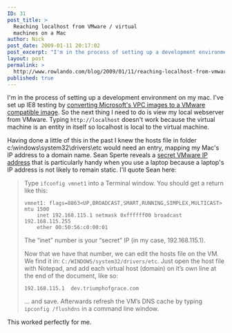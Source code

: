 ```yaml
---
ID: 31
post_title: >
  Reaching localhost from VMware / virtual
  machines on a Mac
author: Nick
post_date: 2009-01-11 20:17:02
post_excerpt: "I'm in the process of setting up a development environment on my mac. I've set up IE8 testing by converting Microsoft's VPC images to a VMware compatible image. So the next thing I need to do is view my local webserver from VMware."
layout: post
permalink: >
  http://www.rowlando.com/blog/2009/01/11/reaching-localhost-from-vmware-virtual-machines-on-a-mac/
published: true
---
```

I'm in the process of setting up a development environment on my mac. I've set up IE8 testing by <a href="http://www.rowlando.com/blog/2009/01/09/using-ie6-ie7-and-ie8-virtual-pc-images-on-mac-using-vm-fusion/">converting Microsoft's VPC images to a VMware compatible image</a>. So the next thing I need to do is view my local webserver from VMware. Typing <code>http://localhost</code> doesn't work because the virtual machine is an entity in itself so localhost is local to the virtual machine.

Having done a little of this in the past I knew the hosts file in folder c:\windows\system32\drivers\etc would need an entry, mapping my Mac's IP address to a domain name. Sean Sperte reveals a <a href="http://seansperte.com/entry/Setting_Up_a_Killer_Local_Web_Development_Environment_on_a_Mac_with_MAMP_an/">secret VMware IP address</a> that is particularly handy when you use a laptop because a laptop's IP address is not likely to remain static. I'll quote Sean here:
<blockquote>Type <code>ifconfig vmnet1</code> into a Terminal window. You should get a return like this:
<pre><code>vmnet1: flags=8863&lt;UP,BROADCAST,SMART,RUNNING,SIMPLEX,MULTICAST&gt; mtu 1500
    inet 192.168.115.1 netmask 0xffffff00 broadcast 192.168.115.255
    ether 00:50:56:c0:00:01
</code></pre>
The “inet” number is your “secret” IP (in my case, 192.168.115.1).

Now that we have that number, we can edit the hosts file on the VM. We find it in: <code>C:/WINDOWS/system32/drivers/etc</code>. Just open the host file with Notepad, and add each virtual host (domain) on it’s own line at the end of the document, like so:
<pre><code>192.168.115.1  dev.triumphofgrace.com
</code></pre>
… and save. Afterwards refresh the VM’s DNS cache by typing <code>ipconfig /flushdns</code> in a command line window.</blockquote>
This worked perfectly for me.